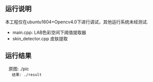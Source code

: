 ## 运行说明
本工程仅在ubuntu1604+Opencv4.0下进行调试，其他运行系统未经测试.   
- main.cpp: LAB色彩空间下阈值提取器
- skin_detector.cpp 皮肤提取  

## 运行结果  
`
`    原图: ./pic  
`    结果: ./result
`
